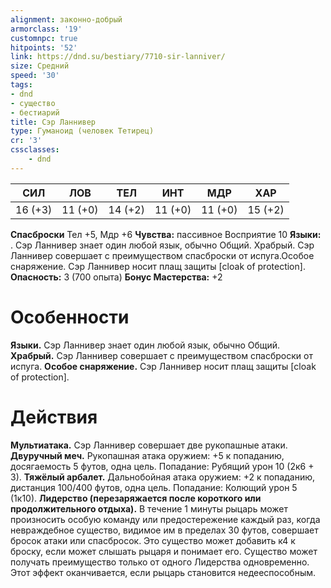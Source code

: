 ```yaml
---
alignment: законно-добрый
armorclass: '19'
customnpc: true
hitpoints: '52'
link: https://dnd.su/bestiary/7710-sir-lanniver/
size: Средний
speed: '30'
tags:
- dnd
- существо
- бестиарий
title: Сэр Ланнивер
type: Гуманоид (человек Тетирец)
cr: '3'
cssclasses:
    - dnd
---
```



| СИЛ | ЛОВ | ТЕЛ | ИНТ | МДР | ХАР |
|---|---|---|---|---|---|
| 16 (+3) | 11 (+0) | 14 (+2) | 11 (+0) | 11 (+0) | 15 (+2) |
**Спасброски** Тел +5, Мдр +6
**Чувства:** пассивное Восприятие 10
**Языки:** . Сэр Ланнивер знает один любой язык, обычно Общий.
Храбрый. Сэр Ланнивер совершает с преимуществом спасброски от испуга.Особое снаряжение. Сэр Ланнивер носит плащ защиты [cloak of protection].
**Опасность:** 3 (700 опыта)
**Бонус Мастерства:** +2


# Особенности
**Языки.** Сэр Ланнивер знает один любой язык, обычно Общий.
**Храбрый.** Сэр Ланнивер совершает с преимуществом спасброски от испуга.
**Особое снаряжение.** Сэр Ланнивер носит плащ защиты [cloak of protection].


# Действия
**Мультиатака.** Сэр Ланнивер совершает две рукопашные атаки.
**Двуручный меч.** Рукопашная атака оружием: +5 к попаданию, досягаемость 5 футов, одна цель. Попадание: Рубящий урон 10 (2к6 + 3).
**Тяжёлый арбалет.** Дальнобойная атака оружием: +2 к попаданию, дистанция 100/400 футов, одна цель. Попадание: Колющий урон 5 (1к10).
**Лидерство (перезаряжается после короткого или продолжительного отдыха).** В течение 1 минуты рыцарь может произносить особую команду или предостережение каждый раз, когда невраждебное существо, видимое им в пределах 30 футов, совершает бросок атаки или спасбросок. Это существо может добавить к4 к броску, если может слышать рыцаря и понимает его. Существо может получать преимущество только от одного Лидерства одновременно. Этот эффект оканчивается, если рыцарь становится недееспособным.
